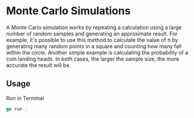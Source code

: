 # Monte Carlo Simulations

A Monte Carlo simulation works by repeating a calculation using a large number of random samples and generating an approximate result. For example, it's possible to use this method to calculate the value of π by generating many random points in a square and counting how many fall within the circle. Another simple example is calculating the probability of a coin landing heads. In both cases, the larger the sample size, the more accurate the result will be.

## Usage

Run in Terminal

```go
go run .     
```
